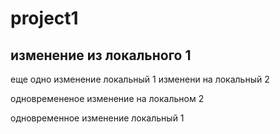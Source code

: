 # project1
## изменение из локального 1
еще одно изменение локальный 1
изменени на локальный  2

одновремененое изменение на локальном 2

одновременное изменение локальный 1

